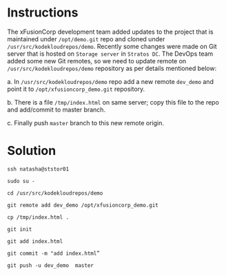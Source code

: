 # Instructions

The xFusionCorp development team added updates to the project that is maintained under `/opt/demo.git` repo and cloned under `/usr/src/kodekloudrepos/demo`. Recently some changes were made on Git server that is hosted on `Storage server` in `Stratos DC`. The DevOps team added some new Git remotes, so we need to update remote on `/usr/src/kodekloudrepos/demo` repository as per details mentioned below:

a.  In `/usr/src/kodekloudrepos/demo` repo add a new remote `dev_demo`  and point it to `/opt/xfusioncorp_demo.git` repository.

b. There is a file `/tmp/index.html` on same server; copy this file to the repo and add/commit to master branch.

c. Finally push `master` branch to this new remote origin.

# Solution

`ssh natasha@ststor01`

`sudo su -`

`cd /usr/src/kodekloudrepos/demo`

`git remote add dev_demo /opt/xfusioncorp_demo.git`

`cp /tmp/index.html .`

`git init`

`git add index.html`

`git commit -m "add index.html”`

`git push -u dev_demo  master`
